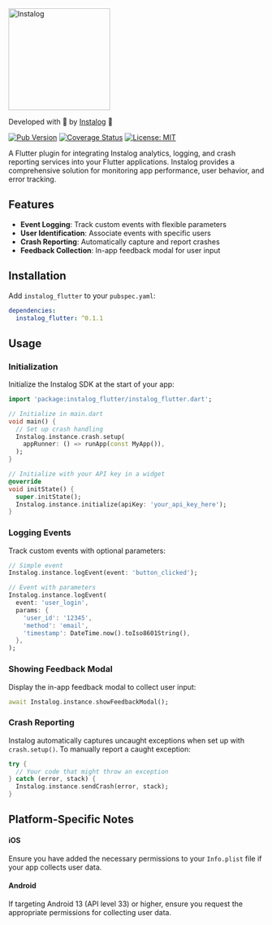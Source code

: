 <!-- Logo that switches between light and dark mode on GitHub -->
<a href="https://instalog.dev">
  <picture>
    <source media="(prefers-color-scheme: dark)" srcset="https://raw.githubusercontent.com/Instalog-dev/brand/refs/heads/main/logo/logo-text-dark.png">
    <source media="(prefers-color-scheme: light)" srcset="https://raw.githubusercontent.com/Instalog-dev/brand/refs/heads/main/logo/logo-text-light.png">
    <img src="https://raw.githubusercontent.com/Instalog-dev/brand/refs/heads/main/logo/logo-text-light.png" alt="Instalog" width="200" style="max-width: 100%;">
  </picture>
</a>

Developed with 💙 by [Instalog](https://instalog.dev) 🚀

[![Pub Version](https://img.shields.io/pub/v/instalog.svg)](https://pub.dev/packages/instalog_flutter)
[![Coverage Status](https://coveralls.io/repos/github/Instalog-dev/instalog/badge.svg?branch=main)](https://coveralls.io/github/Instalog-dev/instalog?branch=main)
[![License: MIT][license_badge]][license_link]

A Flutter plugin for integrating Instalog analytics, logging, and crash reporting services into your Flutter applications. Instalog provides a comprehensive solution for monitoring app performance, user behavior, and error tracking.

## Features

- **Event Logging**: Track custom events with flexible parameters
- **User Identification**: Associate events with specific users
- **Crash Reporting**: Automatically capture and report crashes
- **Feedback Collection**: In-app feedback modal for user input

## Installation

Add `instalog_flutter` to your `pubspec.yaml`:

```yaml
dependencies:
  instalog_flutter: ^0.1.1
```

## Usage

### Initialization

Initialize the Instalog SDK at the start of your app:

```dart
import 'package:instalog_flutter/instalog_flutter.dart';

// Initialize in main.dart
void main() {
  // Set up crash handling
  Instalog.instance.crash.setup(
    appRunner: () => runApp(const MyApp()),
  );
}

// Initialize with your API key in a widget
@override
void initState() {
  super.initState();
  Instalog.instance.initialize(apiKey: 'your_api_key_here');
}
```

### Logging Events

Track custom events with optional parameters:

```dart
// Simple event
Instalog.instance.logEvent(event: 'button_clicked');

// Event with parameters
Instalog.instance.logEvent(
  event: 'user_login',
  params: {
    'user_id': '12345',
    'method': 'email',
    'timestamp': DateTime.now().toIso8601String(),
  },
);
```

### Showing Feedback Modal

Display the in-app feedback modal to collect user input:

```dart
await Instalog.instance.showFeedbackModal();
```

### Crash Reporting

Instalog automatically captures uncaught exceptions when set up with `crash.setup()`. To manually report a caught exception:

```dart
try {
  // Your code that might throw an exception
} catch (error, stack) {
  Instalog.instance.sendCrash(error, stack);
}
```


## Platform-Specific Notes

#### iOS
Ensure you have added the necessary permissions to your `Info.plist` file if your app collects user data.

#### Android
If targeting Android 13 (API level 33) or higher, ensure you request the appropriate permissions for collecting user data.

[license_badge]: https://img.shields.io/badge/license-MIT-blue.svg
[license_link]: https://opensource.org/licenses/MIT
[instalog_analysis_badge]: https://img.shields.io/badge/style-instalog_analysis-B22C89.svg